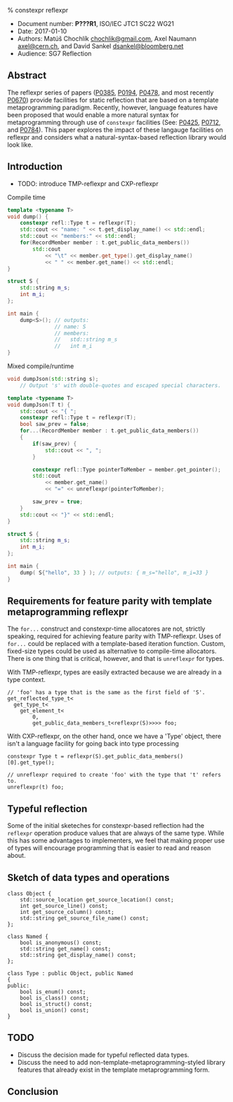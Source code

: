 % constexpr reflexpr

- Document number: **P???R1**, ISO/IEC JTC1 SC22 WG21
- Date: 2017-01-10
- Authors: Matúš Chochlík <chochlik@gmail.com>, Axel Naumann <axel@cern.ch>,
  and David Sankel <dsankel@bloomberg.net>
- Audience: SG7 Reflection

## Abstract

The reflexpr series of papers ([P0385](http://wg21.link/p0385),
[P0194](http://wg21.link/p0194), [P0478](http://wg21.link/p0578), and most
recently [P0670](http://wg21.link/p0670)) provide facilities for static
reflection that are based on a template metaprogramming paradigm. Recently,
however, language features have been proposed that would enable a more
natural syntax for metaprogramming through use of `constexpr` facilities
(See: [P0425](http://wg21.link/p0425), [P0712](http://wg21.link/p0712), and
[P0784](http://wg21.link/p0784)). This paper explores the impact of
these langauge facilities on reflexpr and considers what a
natural-syntax-based reflection library would look like.

## Introduction

- TODO: introduce TMP-reflexpr and CXP-reflexpr

Compile time

```c++
template <typename T>
void dump() {
    constexpr refl::Type t = reflexpr(T);
    std::cout << "name: " << t.get_display_name() << std::endl;
    std::cout << "members:" << std::endl;
    for(RecordMember member : t.get_public_data_members())
        std::cout
            << "\t" << member.get_type().get_display_name()
            << " " << member.get_name() << std::endl;
}

struct S {
    std::string m_s;
    int m_i;
};

int main {
    dump<S>(); // outputs:
               // name: S
               // members:
               //   std::string m_s
               //   int m_i
}
```


Mixed compile/runtime

```c++
void dumpJson(std::string s);
    // Output 's' with double-quotes and escaped special characters.

template <typename T>
void dumpJson(T t) {
    std::cout << "{ ";
    constexpr refl::Type t = reflexpr(T);
    bool saw_prev = false;
    for...(RecordMember member : t.get_public_data_members())
    {
        if(saw_prev) {
            std::cout << ", ";
        }

        constexpr refl::Type pointerToMember = member.get_pointer();
        std::cout
            << member.get_name()
            << "=" << unreflexpr(pointerToMember);

        saw_prev = true;
    }
    std::cout << "}" << std::endl;
}

struct S {
    std::string m_s;
    int m_i;
};

int main {
    dump( S{"hello", 33 } ); // outputs: { m_s="hello", m_i=33 }
}
```

## Requirements for feature parity with template metaprogramming reflexpr

The `for...` construct and constexpr-time allocatores are not, strictly
speaking, required for achieving feature parity with TMP-reflexpr. Uses of
`for...` could be replaced with a template-based iteration function. Custom,
fixed-size types could be used as alternative to compile-time allocators. There
is one thing that is critical, however, and that is `unreflexpr` for types.

With TMP-reflexpr, types are easily extracted because we are already in a type
context.

```
// 'foo' has a type that is the same as the first field of 'S'.
get_reflected_type_t<
  get_type_t<
    get_element_t<
        0,
        get_public_data_members_t<reflexpr(S)>>>> foo;
```

With CXP-reflexpr, on the other hand, once we have a 'Type' object, there isn't
a language facility for going back into type processing

```
constexpr Type t = reflexpr(S).get_public_data_members()[0].get_type();

// unreflexpr required to create 'foo' with the type that 't' refers to.
unreflexpr(t) foo;
```

## Typeful reflection

Some of the initial sketeches for constexpr-based reflection had the `reflexpr`
operation produce values that are always of the same type. While this has some
advantages to implementers, we feel that making proper use of types will
encourage programming that is easier to read and reason about.

## Sketch of data types and operations

```
class Object {
    std::source_location get_source_location() const;
    int get_source_line() const;
    int get_source_column() const;
    std::string get_source_file_name() const;
};
``` 

```
class Named {
    bool is_anonymous() const;
    std::string get_name() const;
    std::string get_display_name() const;
};
```

```
class Type : public Object, public Named
{
public:
    bool is_enum() const;
    bool is_class() const;
    bool is_struct() const;
    bool is_union() const;
}
```

## TODO

- Discuss the decision made for typeful reflected data types.
- Discuss the need to add non-template-metaprogramming-styled library
  features that already exist in the template metaprogramming form.

## Conclusion

